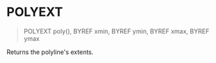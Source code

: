 # POLYEXT

> POLYEXT poly(), BYREF xmin, BYREF ymin, BYREF xmax, BYREF ymax

Returns the polyline's extents.

